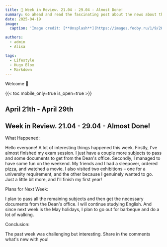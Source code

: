 ```yaml
---
title: 🎉 Week in Review. 21.04 - 29.04 - Almost Done!
summary: Go ahead and read the fascinating post about the news about the past week.
date: 2025-04-19
image:
  caption: 'Image credit: [**Unsplash**](https://images.fooby.ru/1/9/28/413871)'

authors:
  - admin
  - Alisa

tags:
  - Lifestyle
  - Hugo Blox
  - Markdown
---
```


Welcome 👋

{{< toc mobile_only=true is_open=true >}}

## April 21th - April 29th

## Week in Review. 21.04 - 29.04 - Almost Done!

What Happened:

Hello everyone! A lot of interesting things happened this week. Firstly, I've almost finished my exam session. I just have a couple more subjects to pass and some documents to get from the Dean's office. Secondly, I managed to have some fun on the weekend. My friends and I had a sleepover, ordered pizza, and watched a movie. I also visited two exhibitions – one for a university requirement, and the other because I genuinely wanted to go. Just a little bit more, and I'll finish my first year!

Plans for Next Week:

I plan to pass all the remaining subjects and then get the necessary documents from the Dean's office. I will continue studying English. And since next week is the May holidays, I plan to go out for barbeque and do a lot of walking.

Conclusion:

The past week was challenging but interesting. Share in the comments what's new with you!
